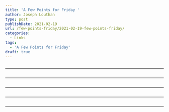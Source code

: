 ```yaml
---
title: 'A Few Points for Friday '
author: Joseph Louthan
type: post
publishDate: 2021-02-19
url: /few-points-friday/2021-02-19-few-points-friday/
categories:
  - Links
tags:
  - 'A Few Points for Friday'
draft: true
---
```


##


------

##


------

##


------

##


------

##


------

